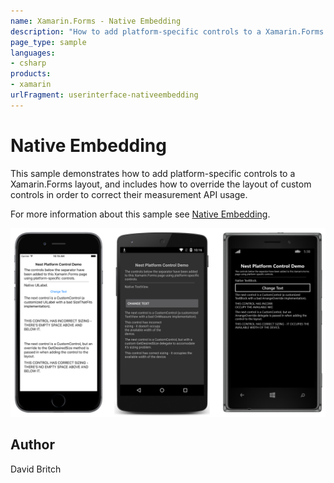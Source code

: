 ```yaml
---
name: Xamarin.Forms - Native Embedding
description: "How to add platform-specific controls to a Xamarin.Forms layout, and includes how to override the layout of custom controls #ui"
page_type: sample
languages:
- csharp
products:
- xamarin
urlFragment: userinterface-nativeembedding
---
```

# Native Embedding

This sample demonstrates how to add platform-specific controls to a Xamarin.Forms layout, and includes how to override the layout of custom controls in order to correct their measurement API usage.

For more information about this sample see [Native Embedding](https://docs.microsoft.com/xamarin/xamarin-forms/platform/native-views/).

![Native Embedding application screenshot](Screenshots/01All.png "Native Embedding application screenshot")

## Author

David Britch
